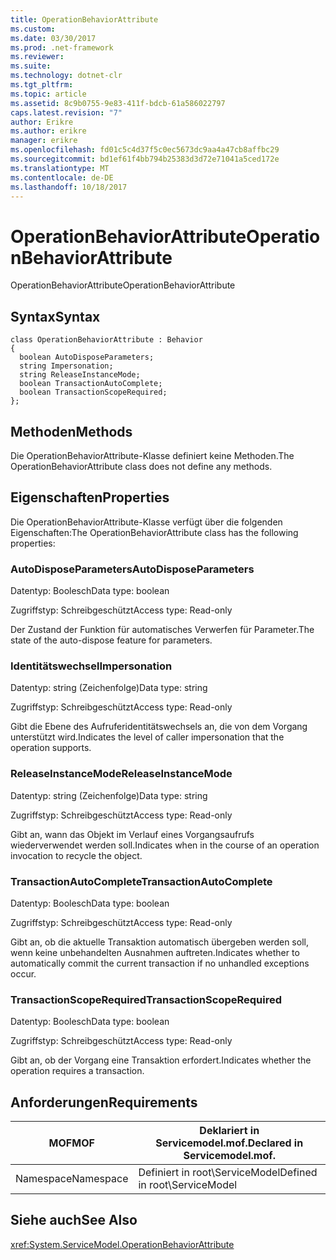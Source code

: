 ```yaml
---
title: OperationBehaviorAttribute
ms.custom: 
ms.date: 03/30/2017
ms.prod: .net-framework
ms.reviewer: 
ms.suite: 
ms.technology: dotnet-clr
ms.tgt_pltfrm: 
ms.topic: article
ms.assetid: 8c9b0755-9e83-411f-bdcb-61a586022797
caps.latest.revision: "7"
author: Erikre
ms.author: erikre
manager: erikre
ms.openlocfilehash: fd01c5c4d37f5c0ec5673dc9aa4a47cb8affbc29
ms.sourcegitcommit: bd1ef61f4bb794b25383d3d72e71041a5ced172e
ms.translationtype: MT
ms.contentlocale: de-DE
ms.lasthandoff: 10/18/2017
---
```

# <a name="operationbehaviorattribute"></a><span data-ttu-id="45a3d-102">OperationBehaviorAttribute</span><span class="sxs-lookup"><span data-stu-id="45a3d-102">OperationBehaviorAttribute</span></span>
<span data-ttu-id="45a3d-103">OperationBehaviorAttribute</span><span class="sxs-lookup"><span data-stu-id="45a3d-103">OperationBehaviorAttribute</span></span>  
  
## <a name="syntax"></a><span data-ttu-id="45a3d-104">Syntax</span><span class="sxs-lookup"><span data-stu-id="45a3d-104">Syntax</span></span>  
  
```  
class OperationBehaviorAttribute : Behavior  
{  
  boolean AutoDisposeParameters;  
  string Impersonation;  
  string ReleaseInstanceMode;  
  boolean TransactionAutoComplete;  
  boolean TransactionScopeRequired;  
};  
```  
  
## <a name="methods"></a><span data-ttu-id="45a3d-105">Methoden</span><span class="sxs-lookup"><span data-stu-id="45a3d-105">Methods</span></span>  
 <span data-ttu-id="45a3d-106">Die OperationBehaviorAttribute-Klasse definiert keine Methoden.</span><span class="sxs-lookup"><span data-stu-id="45a3d-106">The OperationBehaviorAttribute class does not define any methods.</span></span>  
  
## <a name="properties"></a><span data-ttu-id="45a3d-107">Eigenschaften</span><span class="sxs-lookup"><span data-stu-id="45a3d-107">Properties</span></span>  
 <span data-ttu-id="45a3d-108">Die OperationBehaviorAttribute-Klasse verfügt über die folgenden Eigenschaften:</span><span class="sxs-lookup"><span data-stu-id="45a3d-108">The OperationBehaviorAttribute class has the following properties:</span></span>  
  
### <a name="autodisposeparameters"></a><span data-ttu-id="45a3d-109">AutoDisposeParameters</span><span class="sxs-lookup"><span data-stu-id="45a3d-109">AutoDisposeParameters</span></span>  
 <span data-ttu-id="45a3d-110">Datentyp: Boolesch</span><span class="sxs-lookup"><span data-stu-id="45a3d-110">Data type: boolean</span></span>  
  
 <span data-ttu-id="45a3d-111">Zugriffstyp: Schreibgeschützt</span><span class="sxs-lookup"><span data-stu-id="45a3d-111">Access type: Read-only</span></span>  
  
 <span data-ttu-id="45a3d-112">Der Zustand der Funktion für automatisches Verwerfen für Parameter.</span><span class="sxs-lookup"><span data-stu-id="45a3d-112">The state of the auto-dispose feature for parameters.</span></span>  
  
### <a name="impersonation"></a><span data-ttu-id="45a3d-113">Identitätswechsel</span><span class="sxs-lookup"><span data-stu-id="45a3d-113">Impersonation</span></span>  
 <span data-ttu-id="45a3d-114">Datentyp: string (Zeichenfolge)</span><span class="sxs-lookup"><span data-stu-id="45a3d-114">Data type: string</span></span>  
  
 <span data-ttu-id="45a3d-115">Zugriffstyp: Schreibgeschützt</span><span class="sxs-lookup"><span data-stu-id="45a3d-115">Access type: Read-only</span></span>  
  
 <span data-ttu-id="45a3d-116">Gibt die Ebene des Aufruferidentitätswechsels an, die von dem Vorgang unterstützt wird.</span><span class="sxs-lookup"><span data-stu-id="45a3d-116">Indicates the level of caller impersonation that the operation supports.</span></span>  
  
### <a name="releaseinstancemode"></a><span data-ttu-id="45a3d-117">ReleaseInstanceMode</span><span class="sxs-lookup"><span data-stu-id="45a3d-117">ReleaseInstanceMode</span></span>  
 <span data-ttu-id="45a3d-118">Datentyp: string (Zeichenfolge)</span><span class="sxs-lookup"><span data-stu-id="45a3d-118">Data type: string</span></span>  
  
 <span data-ttu-id="45a3d-119">Zugriffstyp: Schreibgeschützt</span><span class="sxs-lookup"><span data-stu-id="45a3d-119">Access type: Read-only</span></span>  
  
 <span data-ttu-id="45a3d-120">Gibt an, wann das Objekt im Verlauf eines Vorgangsaufrufs wiederverwendet werden soll.</span><span class="sxs-lookup"><span data-stu-id="45a3d-120">Indicates when in the course of an operation invocation to recycle the object.</span></span>  
  
### <a name="transactionautocomplete"></a><span data-ttu-id="45a3d-121">TransactionAutoComplete</span><span class="sxs-lookup"><span data-stu-id="45a3d-121">TransactionAutoComplete</span></span>  
 <span data-ttu-id="45a3d-122">Datentyp: Boolesch</span><span class="sxs-lookup"><span data-stu-id="45a3d-122">Data type: boolean</span></span>  
  
 <span data-ttu-id="45a3d-123">Zugriffstyp: Schreibgeschützt</span><span class="sxs-lookup"><span data-stu-id="45a3d-123">Access type: Read-only</span></span>  
  
 <span data-ttu-id="45a3d-124">Gibt an, ob die aktuelle Transaktion automatisch übergeben werden soll, wenn keine unbehandelten Ausnahmen auftreten.</span><span class="sxs-lookup"><span data-stu-id="45a3d-124">Indicates whether to automatically commit the current transaction if no unhandled exceptions occur.</span></span>  
  
### <a name="transactionscoperequired"></a><span data-ttu-id="45a3d-125">TransactionScopeRequired</span><span class="sxs-lookup"><span data-stu-id="45a3d-125">TransactionScopeRequired</span></span>  
 <span data-ttu-id="45a3d-126">Datentyp: Boolesch</span><span class="sxs-lookup"><span data-stu-id="45a3d-126">Data type: boolean</span></span>  
  
 <span data-ttu-id="45a3d-127">Zugriffstyp: Schreibgeschützt</span><span class="sxs-lookup"><span data-stu-id="45a3d-127">Access type: Read-only</span></span>  
  
 <span data-ttu-id="45a3d-128">Gibt an, ob der Vorgang eine Transaktion erfordert.</span><span class="sxs-lookup"><span data-stu-id="45a3d-128">Indicates whether the operation requires a transaction.</span></span>  
  
## <a name="requirements"></a><span data-ttu-id="45a3d-129">Anforderungen</span><span class="sxs-lookup"><span data-stu-id="45a3d-129">Requirements</span></span>  
  
|<span data-ttu-id="45a3d-130">MOF</span><span class="sxs-lookup"><span data-stu-id="45a3d-130">MOF</span></span>|<span data-ttu-id="45a3d-131">Deklariert in Servicemodel.mof.</span><span class="sxs-lookup"><span data-stu-id="45a3d-131">Declared in Servicemodel.mof.</span></span>|  
|---------|-----------------------------------|  
|<span data-ttu-id="45a3d-132">Namespace</span><span class="sxs-lookup"><span data-stu-id="45a3d-132">Namespace</span></span>|<span data-ttu-id="45a3d-133">Definiert in root\ServiceModel</span><span class="sxs-lookup"><span data-stu-id="45a3d-133">Defined in root\ServiceModel</span></span>|  
  
## <a name="see-also"></a><span data-ttu-id="45a3d-134">Siehe auch</span><span class="sxs-lookup"><span data-stu-id="45a3d-134">See Also</span></span>  
 <xref:System.ServiceModel.OperationBehaviorAttribute>

